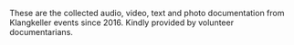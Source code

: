 These are the collected audio, video, text and photo documentation from Klangkeller events since 2016. Kindly provided by volunteer documentarians.